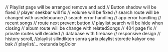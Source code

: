 // Playlist page will be arranged remove and add
// Button shadow will be fixed
// player seekbar will fix
// volume will be fixed
// search route will be changed with usedebounce
// search error handling
// app error handling
// recent songs 
// route next prevent button
// playlist search will be hide when closing
// album route will be change with relatedSongs
// 404 page fix
// private routes will decided
// database with firebase
// responsive design
// history scroll,
//playlist silindikten sonra şarkı playlist storede kalıyor ona bak
// playlist/... routunda bgColor 